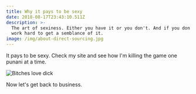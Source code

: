 ```yaml
---
title: Why it pays to be sexy
date: 2018-08-17T23:43:10.511Z
description: >-
  The art of sexiness. Either you have it or you don't. And if you don't you can
  work hard to get a semblance of it.
image: /img/about-direct-sourcing.jpg
---
```

It pays to be sexy. Check my site and see how I'm killing the game one punani at a time.

![Bitches love dick](/img/about-single-origin.jpg)

Now let's get back to business.
